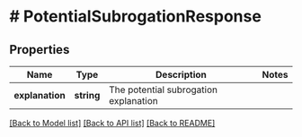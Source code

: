 # # PotentialSubrogationResponse

## Properties

Name | Type | Description | Notes
------------ | ------------- | ------------- | -------------
**explanation** | **string** | The potential subrogation explanation |

[[Back to Model list]](../../README.md#models) [[Back to API list]](../../README.md#endpoints) [[Back to README]](../../README.md)
